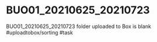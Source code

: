 # BUO01_20210625_20210723

BUO01_20210625_20210723 folder uploaded to Box is blank #uploadtobox/sorting #task 